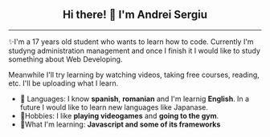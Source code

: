 <h2 align="center">Hi there! 👋 I'm Andrei Sergiu</h2>

---
✨I'm a 17 years old student who wants to learn how to code. Currently I'm studyng administration management and once I finish it I would like to study something about Web Developing.

Meanwhile I'll try learning by watching videos, taking free courses, reading, etc. I'll be uploading what I learn.

- 💬 Languages: I know **spanish**, **romanian** and I'm learnig **English**. In a future I would like to learn new languages like Japanase.
- 💪Hobbies: I like **playing videogames** and **going to the gym**.
- 📌What I'm learning: **Javascript and some of its frameworks**
